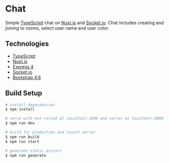 # Chat

Simple [TypeScript](https://www.typescriptlang.org/) chat on [Nuxt.js](https://nuxtjs.org) and [Socket.io](https://socket.io). Chat includes creating and joining to rooms, select user name and user color. 

## Technologies
* [TypeScript](https://www.typescriptlang.org/)
* [Nuxt.js](https://nuxtjs.org)
* [Express 4](https://expressjs.com)
* [Socket.io](https://socket.io)
* [Bootstrap 4.6](https://getbootstrap.com)

## Build Setup

```bash
# install dependencies
$ npm install

# serve with hot reload at localhost:3000 and server at localhost:9000
$ npm run dev

# build for production and launch server
$ npm run build
$ npm run start

# generate static project
$ npm run generate
```
